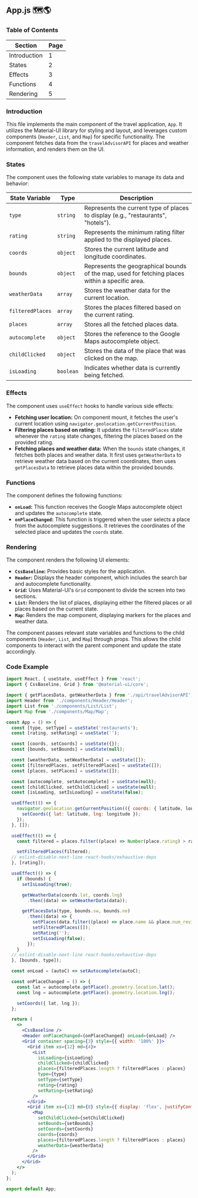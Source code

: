 ##  App.js 🗺️🌎

### Table of Contents

| Section                  | Page |
|---------------------------|------|
| Introduction             | 1    |
| States                     | 2    |
| Effects                   | 3    |
| Functions                | 4    |
| Rendering                 | 5    |


### Introduction

This file implements the main component of the travel application, `App`. It utilizes the Material-UI library for styling and layout, and leverages custom components (`Header`, `List`, and `Map`) for specific functionality. The component fetches data from the `travelAdvisorAPI` for places and weather information, and renders them on the UI.

### States

The component uses the following state variables to manage its data and behavior:

| State Variable         | Type            | Description                                                                                                                                                                                                                                                        |
|---------------------------|-----------------|-------------------------------------------------------------------------------------------------------------------------------------------------------------------------------------------------------------------------------------------------------------------------------------|
| `type`                  | `string`         | Represents the current type of places to display (e.g., "restaurants", "hotels").                                                                                                                                                                                                |
| `rating`                | `string`         | Represents the minimum rating filter applied to the displayed places.                                                                                                                                                                                                   |
| `coords`                | `object`         | Stores the current latitude and longitude coordinates.                                                                                                                                                                                                                   |
| `bounds`                 | `object`         | Represents the geographical bounds of the map, used for fetching places within a specific area.                                                                                                                                                                                  |
| `weatherData`            | `array`          | Stores the weather data for the current location.                                                                                                                                                                                                                           |
| `filteredPlaces`        | `array`          | Stores the places filtered based on the current rating.                                                                                                                                                                                                                          |
| `places`                 | `array`          | Stores all the fetched places data.                                                                                                                                                                                                                                   |
| `autocomplete`          | `object`         | Stores the reference to the Google Maps autocomplete object.                                                                                                                                                                                                                   |
| `childClicked`          | `object`         | Stores the data of the place that was clicked on the map.                                                                                                                                                                                                              |
| `isLoading`             | `boolean`        | Indicates whether data is currently being fetched.                                                                                                                                                                                                                              |

### Effects

The component uses `useEffect` hooks to handle various side effects:

* **Fetching user location:** On component mount, it fetches the user's current location using `navigator.geolocation.getCurrentPosition`.
* **Filtering places based on rating:** It updates the `filteredPlaces` state whenever the `rating` state changes, filtering the places based on the provided rating.
* **Fetching places and weather data:** When the `bounds` state changes, it fetches both places and weather data. It first uses `getWeatherData` to retrieve weather data based on the current coordinates, then uses `getPlacesData` to retrieve places data within the provided bounds.

### Functions

The component defines the following functions:

* **`onLoad`:** This function receives the Google Maps autocomplete object and updates the `autocomplete` state.
* **`onPlaceChanged`:** This function is triggered when the user selects a place from the autocomplete suggestions. It retrieves the coordinates of the selected place and updates the `coords` state.

### Rendering

The component renders the following UI elements:

* **`CssBaseline`:** Provides basic styles for the application.
* **`Header`:** Displays the header component, which includes the search bar and autocomplete functionality.
* **`Grid`:** Uses Material-UI's `Grid` component to divide the screen into two sections.
* **`List`:** Renders the list of places, displaying either the filtered places or all places based on the current state.
* **`Map`:** Renders the map component, displaying markers for the places and weather data.

The component passes relevant state variables and functions to the child components (`Header`, `List`, and `Map`) through props. This allows the child components to interact with the parent component and update the state accordingly.

### Code Example

```jsx
import React, { useState, useEffect } from 'react';
import { CssBaseline, Grid } from '@material-ui/core';

import { getPlacesData, getWeatherData } from './api/travelAdvisorAPI';
import Header from './components/Header/Header';
import List from './components/List/List';
import Map from './components/Map/Map';

const App = () => {
  const [type, setType] = useState('restaurants');
  const [rating, setRating] = useState('');

  const [coords, setCoords] = useState({});
  const [bounds, setBounds] = useState(null);

  const [weatherData, setWeatherData] = useState([]);
  const [filteredPlaces, setFilteredPlaces] = useState([]);
  const [places, setPlaces] = useState([]);

  const [autocomplete, setAutocomplete] = useState(null);
  const [childClicked, setChildClicked] = useState(null);
  const [isLoading, setIsLoading] = useState(false);

  useEffect(() => {
    navigator.geolocation.getCurrentPosition(({ coords: { latitude, longitude } }) => {
      setCoords({ lat: latitude, lng: longitude });
    });
  }, []);

  useEffect(() => {
    const filtered = places.filter((place) => Number(place.rating) > rating);

    setFilteredPlaces(filtered);
  // eslint-disable-next-line react-hooks/exhaustive-deps
  }, [rating]);

  useEffect(() => {
    if (bounds) {
      setIsLoading(true);

      getWeatherData(coords.lat, coords.lng)
        .then((data) => setWeatherData(data));

      getPlacesData(type, bounds.sw, bounds.ne)
        .then((data) => {
          setPlaces(data.filter((place) => place.name && place.num_reviews > 0));
          setFilteredPlaces([]);
          setRating('');
          setIsLoading(false);
        });
    }
  // eslint-disable-next-line react-hooks/exhaustive-deps
  }, [bounds, type]);

  const onLoad = (autoC) => setAutocomplete(autoC);

  const onPlaceChanged = () => {
    const lat = autocomplete.getPlace().geometry.location.lat();
    const lng = autocomplete.getPlace().geometry.location.lng();

    setCoords({ lat, lng });
  };

  return (
    <>
      <CssBaseline />
      <Header onPlaceChanged={onPlaceChanged} onLoad={onLoad} />
      <Grid container spacing={3} style={{ width: '100%' }}>
        <Grid item xs={12} md={4}>
          <List
            isLoading={isLoading}
            childClicked={childClicked}
            places={filteredPlaces.length ? filteredPlaces : places}
            type={type}
            setType={setType}
            rating={rating}
            setRating={setRating}
          />
        </Grid>
        <Grid item xs={12} md={8} style={{ display: 'flex', justifyContent: 'center', alignItems: 'center' }}>
          <Map
            setChildClicked={setChildClicked}
            setBounds={setBounds}
            setCoords={setCoords}
            coords={coords}
            places={filteredPlaces.length ? filteredPlaces : places}
            weatherData={weatherData}
          />
        </Grid>
      </Grid>
    </>
  );
};

export default App;

```

